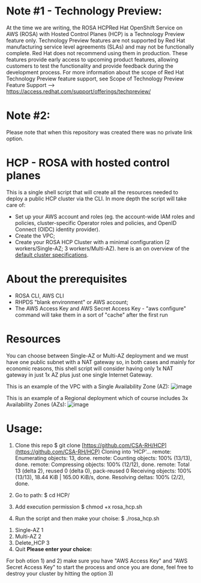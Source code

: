 # Note #1 - Technology Preview:
At the time we are writing, the ROSA HCPRed Hat OpenShift Service on AWS (ROSA) with Hosted Control Planes (HCP) is a Technology Preview feature only. 
Technology Preview features are not supported by Red Hat manufacturing service level agreements (SLAs) and may not be functionally complete. Red Hat does not recommend using them in production. These features provide early access to upcoming product features, allowing customers to test the functionality and provide feedback during the development process. For more information about the scope of Red Hat Technology Preview feature support, see Scope of Technology Preview Feature Support --> https://access.redhat.com/support/offerings/techpreview/

# Note #2:
Please note that when this repository was created there was no private link option.

# HCP - ROSA with hosted control planes
This is a single shell script that will create all the resources needed to deploy a public HCP cluster via the CLI.
In more depth the script will take care of:
- Set up your AWS account and roles (eg. the account-wide IAM roles and policies, cluster-specific Operator roles and policies, and OpenID Connect (OIDC) identity provider).
- Create the VPC;
- Create your ROSA HCP Cluster with a minimal configuration (2 workers/Single-AZ; 3 workers/Multi-AZ).
here is an on overview of the [default cluster specifications](https://docs.openshift.com/rosa/rosa_hcp/rosa-hcp-sts-creating-a-cluster-quickly.html#rosa-sts-overview-of-the-default-cluster-specifications_rosa-hcp-sts-creating-a-cluster-quickly).

# About the prerequisites
- ROSA CLI, AWS CLI
- RHPDS "blank environment" or AWS account; 
- The AWS Access Key and AWS Secret Access Key - "aws configure" command will take them in a sort of "cache" after the first run

# Resources
You can choose between Single-AZ or Multi-AZ deployment and we must have one public subnet with a NAT gateway so, in both cases and mainly for economic reasons, this shell script will consider having only 1x NAT gateway in just 1x AZ plus just one single Internet Gateway.

This is an example of the VPC with a Single Availability Zone (AZ):
![image](https://github.com/CSA-RH/HCP/assets/40911235/5b917abd-f8a9-4b2c-a256-254413cce29b)

This is an example of a Regional deployment which of course includes 3x Availability Zones (AZs):
![image](https://github.com/CSA-RH/HCP/assets/40911235/9811709c-4a38-4640-9f30-589f92fd8b6a)

# Usage:
1. Clone this repo
$ git clone [https://github.com/CSA-RH/HCP](https://github.com/CSA-RH/HCP)
Cloning into 'HCP'...
remote: Enumerating objects: 13, done.
remote: Counting objects: 100% (13/13), done.
remote: Compressing objects: 100% (12/12), done.
remote: Total 13 (delta 2), reused 0 (delta 0), pack-reused 0
Receiving objects: 100% (13/13), 18.44 KiB | 165.00 KiB/s, done.
Resolving deltas: 100% (2/2), done.

2. Go to path:
$ cd HCP/

3. Add execution permission
$ chmod +x rosa_hcp.sh 

4. Run the script and then make your choise:
$ ./rosa_hcp.sh 
1) Single-AZ 1
2) Multi-AZ 2
3) Delete_HCP 3
4) Quit
**Please enter your choice:**

For boh otion 1) and 2) make sure you have "AWS Access Key" and "AWS Secret Access Key" to start the process and once you are done, feel free to destroy your cluster by hitting the option 3)


